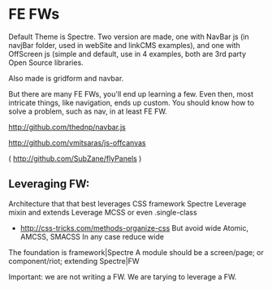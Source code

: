 

# FE FWs

Default Theme is Spectre. Two version are made, one with NavBar js (in navjBar folder, used in webSite and linkCMS examples), and one with OffScreen js (simple and default, use in 4 examples, both are 3rd party Open Source libraries.

Also made is gridform and navbar.

But there are many FE FWs, you'll end up learning a few. Even then, most intricate things, like navigation, ends up custom. You should know how to solve a problem, such as nav, in at least FE FW.

http://github.com/thednp/navbar.js

http://github.com/vmitsaras/js-offcanvas

(
   http://github.com/SubZane/flyPanels
)


## Leveraging FW:

Architecture that that best leverages CSS framework Spectre
Leverage mixin and extends
Leverage MCSS or even .single-class
- http://css-tricks.com/methods-organize-css
But avoid wide Atomic, AMCSS,  SMACSS
In any case reduce wide

The foundation is framework|Spectre
A module should be a screen/page; or component/riot; extending Spectre|FW

Important: we are not writing a FW. We are tarying to leverage a FW.
